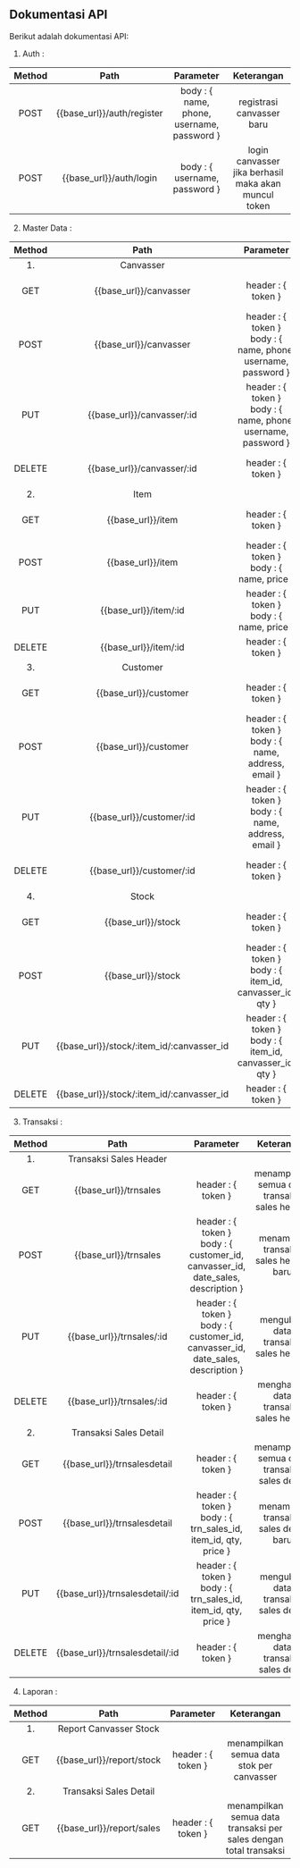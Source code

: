 ## Dokumentasi API

Berikut adalah dokumentasi API:

1. Auth :

| 	Method	 | 	Path	 | 	Parameter	 | 	Keterangan	 | 
| 	:-----:	 | 	:-----:	 | 	:-----:	 | 	:-----:	 |  
| 	POST	| 	{{base_url}}/auth/register	| 	body : { name, phone, username, password }	 | registrasi canvasser baru |
| 	POST	| 	{{base_url}}/auth/login	| 	body : { username, password }	 | login canvasser jika berhasil maka akan muncul token |


2. Master Data :

| 	Method	 | 	Path	 | 	Parameter	 | 	Keterangan	 | 
| 	:-----:	 | 	:-----:	 | 	:-----:	 | 	:-----:	 |  
| 	1.	| 	Canvasser	|  |  |
| 	GET	| 	{{base_url}}/canvasser	| header : { token } | menampilkan semua data canvasser |
| 	POST	| 	{{base_url}}/canvasser	| header : { token } <br/> body : { name, phone, username, password }	 | menambah canvasser baru |
| 	PUT	| 	{{base_url}}/canvasser/:id	| 	header : { token } <br/> body : { name, phone, username, password }	 | mengubah data canvasser |
| 	DELETE	| 	{{base_url}}/canvasser/:id	| header : { token } | menghapus data canvasser |
| 	2.	| 	Item	|  |  |
| 	GET	| 	{{base_url}}/item	| header : { token } | menampilkan semua data item |
| 	POST	| 	{{base_url}}/item	| 	header : { token } <br/> body : { name, price }	 | menambah item baru |
| 	PUT	| 	{{base_url}}/item/:id	| 	header : { token } <br/> body : { name, price }	 | mengubah data item |
| 	DELETE	| 	{{base_url}}/item/:id	| header : { token } | menghapus data item |
| 	3.	| 	Customer	|  |  |
| 	GET	| 	{{base_url}}/customer	| header : { token } | menampilkan semua data customer |
| 	POST	| 	{{base_url}}/customer	| 	header : { token } <br/> body : { name, address, email }	 | menambah customer baru |
| 	PUT	| 	{{base_url}}/customer/:id	| 	header : { token } <br/> body : { name, address, email }	 | mengubah data customer |
| 	DELETE	| 	{{base_url}}/customer/:id	| header : { token } | menghapus data customer |
| 	4.	| 	Stock	|  |  |
| 	GET	| 	{{base_url}}/stock	| header : { token } | menampilkan semua data stock |
| 	POST	| 	{{base_url}}/stock	| 	header : { token } <br/> body : { item_id, canvasser_id, qty }	 | menambah stock baru |
| 	PUT	| 	{{base_url}}/stock/:item_id/:canvasser_id	| 	header : { token } <br/> body : { item_id, canvasser_id, qty }	 | mengubah data stock |
| 	DELETE	| 	{{base_url}}/stock/:item_id/:canvasser_id   | header : { token } | menghapus data stock |

3. Transaksi :

| 	Method	 | 	Path	 | 	Parameter	 | 	Keterangan	 | 
| 	:-----:	 | 	:-----:	 | 	:-----:	 | 	:-----:	 |  
| 	1.	| 	Transaksi Sales Header	|  |  |
| 	GET	| 	{{base_url}}/trnsales	| header : { token } | menampilkan semua data transaksi sales header |
| 	POST	| 	{{base_url}}/trnsales	| 	header : { token } <br/> body : { customer_id, canvasser_id, date_sales, description }	 | menambah transaksi sales header baru |
| 	PUT	| 	{{base_url}}/trnsales/:id	| 	header : { token } <br/> body : { customer_id, canvasser_id, date_sales, description }	 | mengubah data transaksi sales header |
| 	DELETE	| 	{{base_url}}/trnsales/:id   | header : { token } | menghapus data transaksi sales header |
| 	2.	| 	Transaksi Sales Detail	|  |  |
| 	GET	| 	{{base_url}}/trnsalesdetail	| header : { token } | menampilkan semua data transaksi sales detail |
| 	POST	| 	{{base_url}}/trnsalesdetail	| 	header : { token } <br/> body : { trn_sales_id, item_id, qty, price }	 | menambah transaksi sales detail baru |
| 	PUT	| 	{{base_url}}/trnsalesdetail/:id	| 	header : { token } <br/> body : { trn_sales_id, item_id, qty, price }	 | mengubah data transaksi sales detail |
| 	DELETE	| 	{{base_url}}/trnsalesdetail/:id   | header : { token } | menghapus data transaksi sales detail |

4. Laporan :

| 	Method	 | 	Path	 | 	Parameter	 | 	Keterangan	 | 
| 	:-----:	 | 	:-----:	 | 	:-----:	 | 	:-----:	 |  
| 	1.	| 	Report Canvasser Stock	|  |  |
| 	GET	| 	{{base_url}}/report/stock	| header : { token } | menampilkan semua data stok per canvasser |
| 	2.	| 	Transaksi Sales Detail	|  |  |
| 	GET	| 	{{base_url}}/report/sales	| header : { token } | menampilkan semua data transaksi per sales dengan total transaksi |